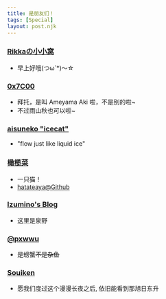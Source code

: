 ```yaml
---
title: 是朋友们！
tags: [Special]
layout: post.njk
---
```


### [Rikkaの小小窝](https://rikka.im/)
* 早上好哦(つω`*)～☆

### [0x7C00](https://aki.cat)
* 拜托，是叫 Ameyama Aki 啦，不是别的啦~
* 不过雨山秋也可以啦~

### [aisuneko "icecat"](https://aisuneko.moe)
* "flow just like liquid ice"

### [橄榄菜](https://ganlanc.at)
* 一只猫！
* [hatateaya@Github](https://github.com/hatateaya)

### [Izumino's Blog](https://blog.izumino.cat)
* 这里是泉野

### [@pxwwu](https://pxwwu.com)
* 是螃蟹~~不是杂鱼~~

### [Souiken](https://souiken.moe)
* 愿我们度过这个漫漫长夜之后, 依旧能看到那旭日东升
